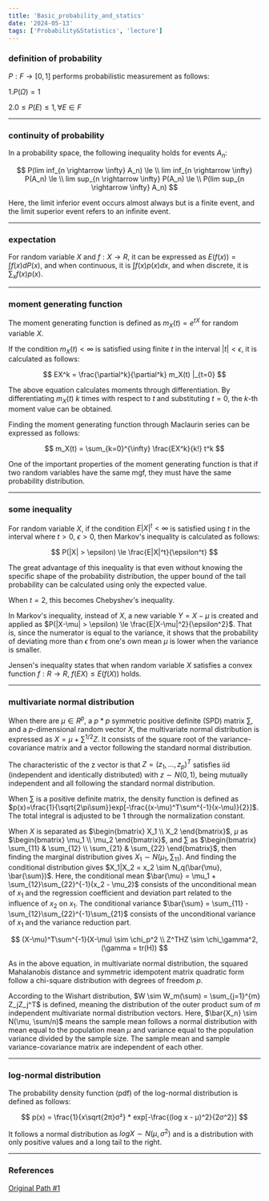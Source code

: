```yaml
---
title: 'Basic_probability_and_statics'
date: '2024-05-13'
tags: ['Probability&Statistics', 'lecture']
---
```


### definition of probability

$P : F \rightarrow [0, 1]$ performs probabilistic measurement as follows:

1.$P(\Omega)=1$

2.$0 \le P(E) \le 1, \forall E \in F$

---

### continuity of probability

In a probability space, the following inequality holds for events $A_n$:

$$
P(lim inf_{n \rightarrow \infty} A_n) \le \\
lim inf_{n \rightarrow \infty} P(A_n) \le \\
lim sup_{n \rightarrow \infty} P(A_n) \le \\
P(lim sup_{n \rightarrow \infty} A_n)
$$

Here, the limit inferior event occurs almost always but is a finite event, and the limit superior event refers to an infinite event.

---

### expectation

For random variable $X$ and $f : X \rightarrow R$, it can be expressed as $E(f(x)) = \int f(x)dP(x)$, and when continuous, it is $\int f(x)p(x)dx$, and when discrete, it is $\sum_x f(x)p(x)$.

---

### moment generating function

The moment generating function is defined as $m_X(t) = e^{tX}$ for random variable $X$.

If the condition $m_X(t) < \infty$ is satisfied using finite $t$ in the interval $|t| < \epsilon$, it is calculated as follows:

$$
EX^k = \frac{\partial^k}{\partial^k} m_X(t) |_{t=0}
$$

The above equation calculates moments through differentiation. By differentiating $m_X(t)$ $k$ times with respect to $t$ and substituting $t=0$, the $k$-th moment value can be obtained.

Finding the moment generating function through Maclaurin series can be expressed as follows:

$$
m_X(t) = \sum_{k=0}^{\infty} \frac{EX^k}{k!} t^k
$$

One of the important properties of the moment generating function is that if two random variables have the same mgf, they must have the same probability distribution.

---

### some inequality

For random variable $X$, if the condition $E|X|^t < \infty$ is satisfied using $t$ in the interval where $t > 0$, $\epsilon > 0$, then Markov's inequality is calculated as follows:

$$
P(|X| > \epsilon) \le \frac{E|X|^t}{\epsilon^t}
$$

The great advantage of this inequality is that even without knowing the specific shape of the probability distribution, the upper bound of the tail probability can be calculated using only the expected value.

When $t=2$, this becomes Chebyshev's inequality.

In Markov's inequality, instead of $X$, a new variable $Y = X-\mu$ is created and applied as $P(|X-\mu| > \epsilon) \le \frac{E|X-\mu|^2}{\epsilon^2}$. That is, since the numerator is equal to the variance, it shows that the probability of deviating more than $\epsilon$ from one's own mean $\mu$ is lower when the variance is smaller.

Jensen's inequality states that when random variable $X$ satisfies a convex function $f : R \rightarrow R$, $f(EX) \le E(f(X))$ holds.

---

### multivariate normal distribution

When there are $\mu \in R^p$, a $p*p$ symmetric positive definite (SPD) matrix $\sum$, and a $p$-dimensional random vector $X$, the multivariate normal distribution is expressed as $X=\mu + \sum^{1/2} Z$. It consists of the square root of the variance-covariance matrix and a vector following the standard normal distribution.

The characteristic of the z vector is that $Z = (z_1, ..., z_p)^T$ satisfies iid (independent and identically distributed) with $z \sim N(0,1)$, being mutually independent and all following the standard normal distribution.

When $\sum$ is a positive definite matrix, the density function is defined as $p(x)=\frac{1}{\sqrt{2\pi\sum}}exp[-\frac{(x-\mu)^T\sum^{-1}(x-\mu)}{2}]$. The total integral is adjusted to be 1 through the normalization constant.

When $X$ is separated as $\begin{bmatrix} X_1 \\ X_2 \end{bmatrix}$, $\mu$ as $\begin{bmatrix} \mu_1 \\ \mu_2 \end{bmatrix}$, and $\sum$ as $\begin{bmatrix} \sum_{11} & \sum_{12} \\ \sum_{21} & \sum_{22} \end{bmatrix}$, then finding the marginal distribution gives $X_1 \sim N(\mu_1, \sum_{11})$. And finding the conditional distribution gives $X_1|X_2 = x_2 \sim N_q(\bar{\mu}, \bar{\sum})$. Here, the conditional mean $\bar{\mu} = \mu_1 + \sum_{12}\sum_{22}^{-1}(x_2 - \mu_2)$ consists of the unconditional mean of $x_1$ and the regression coefficient and deviation part related to the influence of $x_2$ on $x_1$. The conditional variance $\bar{\sum} = \sum_{11} - \sum_{12}\sum_{22}^{-1}\sum_{21}$ consists of the unconditional variance of $x_1$ and the variance reduction part.

$$
(X-\mu)^T\sum^{-1}(X-\mu) \sim \chi_p^2 \\
Z^THZ \sim \chi_\gamma^2, (\gamma = tr(H))
$$

As in the above equation, in multivariate normal distribution, the squared Mahalanobis distance and symmetric idempotent matrix quadratic form follow a chi-square distribution with degrees of freedom $p$.

According to the Wishart distribution, $W \sim W_m(\sum) = \sum_{j=1}^{m} Z_jZ_j^T$ is defined, meaning the distribution of the outer product sum of $m$ independent multivariate normal distribution vectors. Here, $\bar{X_n} \sim N(\mu, \sum/n)$ means the sample mean follows a normal distribution with mean equal to the population mean $\mu$ and variance equal to the population variance divided by the sample size. The sample mean and sample variance-covariance matrix are independent of each other.

---

### log-normal distribution

The probability density function (pdf) of the log-normal distribution is defined as follows:

$$
p(x) = \frac{1}{x\sqrt{2π}σ²} * exp[-\frac{(log x - μ)^2}{2σ^2}]
$$

It follows a normal distribution as $log X \sim N(\mu, \sigma^2)$ and is a distribution with only positive values and a long tail to the right.

---

### References

[Original Path #1](https://www.dropbox.com/scl/fi/buhj2z45ghs4wzclvagom/Chap4-probStat.pdf?rlkey=7lxxfr6m7sgwsc62k870oinkd&e=1&dl=0)



